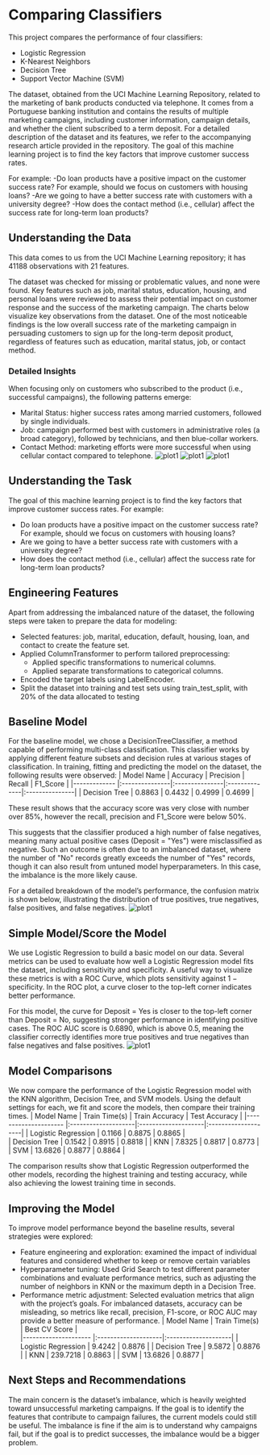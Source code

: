 # Comparing Classifiers
This project compares the performance of four classifiers: 
- Logistic Regression
- K-Nearest Neighbors
- Decision Tree
- Support Vector Machine (SVM)
  
The dataset, obtained from the UCI Machine Learning Repository, related to the marketing of bank products conducted via telephone. It comes from a Portuguese banking institution and contains the results of multiple marketing campaigns, including customer information, campaign details, and whether the client subscribed to a term deposit.
For a detailed description of the dataset and its features, we refer to the accompanying research article
provided in the repository.
The goal of this machine learning project is to find the key factors that improve customer success rates.  




For example:
-Do loan products have a positive impact on the customer success rate? For example, should we focus on customers with housing loans?
-Are we going to have a better success rate with customers with a university degree?
-How does the contact method (i.e., cellular) affect the success rate for long-term loan products?

## Understanding the Data
This data comes to us from the UCI Machine Learning repository;  it has 41188 observations with 21 features.

The dataset was checked for missing or problematic values, and none were found. Key features such as job, marital status, education, housing, and personal loans were reviewed to assess their potential impact on customer response and the success of the marketing campaign.
The charts below visualize key observations from the dataset. One of the most noticeable findings is the low overall success rate of the marketing campaign in persuading customers to sign up for the long-term deposit product, regardless of features such as education, marital status, job, or contact method.

### Detailed Insights
When focusing only on customers who subscribed to the product (i.e., successful campaigns), the following patterns emerge:
   - Marital Status: higher success rates among married customers, followed by single individuals.
   - Job: campaign performed best with customers in administrative roles (a broad category), followed by technicians, and then blue-collar workers.
  - Contact Method: marketing efforts were more successful when using cellular contact compared to telephone.
![plot1](figures/marital_distribution.png)
![plot1](figures/job_distribution.png)
![plot1](figures/contact_distribution.png)
## Understanding the Task
The goal of this machine learning project is to find the key factors that improve customer success rates.  For example:
 - Do loan products have a positive impact on the customer success rate? For example, should we focus on customers with housing loans?
 - Are we going to have a better success rate with customers with a university degree?
 - How does the contact method (i.e., cellular) affect the success rate for long-term loan products?
## Engineering Features
Apart from addressing the imbalanced nature of the dataset, the following steps were taken to prepare the data for modeling:
 - Selected features: job, marital, education, default, housing, loan, and contact to create the feature set.
 - Applied ColumnTransformer to perform tailored preprocessing:
   - Applied specific transformations to numerical columns.
   - Applied separate transformations to categorical columns.
- Encoded the target labels using LabelEncoder.
- Split the dataset into training and test sets using train_test_split, with 20% of the data allocated to testing



## Baseline Model
For the baseline model, we chose a DecisionTreeClassifier, a method capable of performing multi-class classification. This classifier works by applying different feature subsets and decision rules at various stages of classification.
In training, fitting and predicting the model on the dataset, the following results were observed:
| Model Name    | Accuracy       | Precision      | Recall 	      | F1_Score       | 
|-------------	 |:---------------|:---------------|:--------------|:---------------|
| Decision Tree | 0.8863         | 0.4432         | 0.4999        |  0.4699        | 

These result shows that the accuracy score was very close with number over 85%, however the recall, precision and F1_Score were below 50%.

This suggests that the classifier produced a high number of false negatives, meaning many actual positive cases (Deposit = "Yes") were misclassified as negative. Such an outcome is often due to an imbalanced dataset, where the number of "No" records greatly exceeds the number of "Yes" records, though it can also result from untuned model hyperparameters. In this case, the imbalance is the more likely cause.

For a detailed breakdown of the model’s performance, the confusion matrix is shown below, illustrating the distribution of true positives, true negatives, false positives, and false negatives.
![plot1](figures/confusion_mat_distribution.png)

## Simple Model/Score the Model
We use Logistic Regression to build a basic model on our data. Several metrics can be used to evaluate how well a Logistic Regression model fits the dataset, including sensitivity  and specificity. A useful way to visualize these metrics is with a ROC Curve, which plots sensitivity against 1 − specificity. In the ROC plot, a curve closer to the top-left corner indicates better performance.

For this model, the curve for Deposit = Yes is closer to the top-left corner than Deposit = No, suggesting stronger performance in identifying positive cases. The ROC AUC score is 0.6890, which is above 0.5, meaning the classifier correctly identifies more true positives and true negatives than false negatives and false positives.
![plot1](figures/roc_curve.png)
## Model Comparisons
We now compare the performance of the Logistic Regression model with the KNN algorithm, Decision Tree, and SVM models. Using the default settings for each, we fit and score the models, then compare their training times.
| Model Name           | Train Time(s)       | Train Accuracy      | Test Accuracy	     | 
|--------------------- |:--------------------|:--------------------|:--------------------|
| Logistic Regression  | 0.1166              | 0.8875              | 0.8865              |   
| Decision Tree        | 0.1542              | 0.8915      	       | 0.8818              |
| KNN                  | 7.8325              | 0.8817              | 0.8773              |
| SVM                  |  13.6826            | 0.8877              |   0.8864            |                         

The comparison results show that Logistic Regression outperformed the other models, recording the highest training and testing accuracy, while also achieving the lowest training time in seconds.

## Improving the Model
To improve model performance beyond the baseline results, several strategies were explored:
- Feature engineering and exploration: examined the impact of individual features and considered whether to keep or remove certain variables
- Hyperparameter tuning: Used Grid Search to test different parameter combinations and evaluate performance metrics, such as adjusting the number of neighbors in KNN or the maximum depth in a Decision Tree.
- Performance metric adjustment: Selected evaluation metrics that align with the project’s goals. For imbalanced datasets, accuracy can be misleading, so metrics like recall, precision, F1-score, or ROC AUC may provide a better measure of performance.
 | Model Name           | Train Time(s)      | Best CV Score       | 	      
|--------------------- |:--------------------|:--------------------|
| Logistic Regression  | 9.4242              | 0.8876              | 
| Decision Tree        | 9.5872              | 0.8876      	       | 
| KNN                  | 239.7218            | 0.8863              | 
| SVM                  |  13.6826            | 0.8877              |  

## Next Steps and Recommendations
The main concern is the dataset’s imbalance, which is heavily weighted toward unsuccessful marketing campaigns. If the goal is to identify the features that contribute to campaign failures, the current models could still be useful. The imbalance is fine if the aim is to understand why campaigns fail, but if the goal is to predict successes, the imbalance would be a bigger problem.
